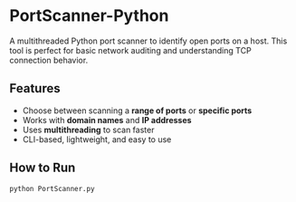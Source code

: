 # PortScanner-Python

A multithreaded Python port scanner to identify open ports on a host. This tool is perfect for basic network auditing and understanding TCP connection behavior.

##  Features
- Choose between scanning a **range of ports** or **specific ports**
- Works with **domain names** and **IP addresses**
- Uses **multithreading** to scan faster
- CLI-based, lightweight, and easy to use

##  How to Run

```bash
python PortScanner.py
